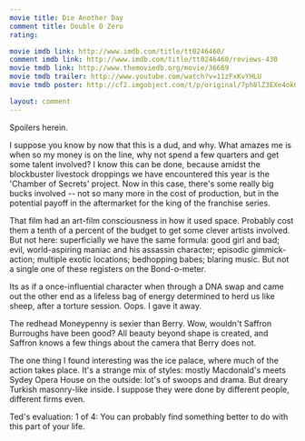 ```yaml
---
movie title: Die Another Day
comment title: Double O Zero
rating: 

movie imdb link: http://www.imdb.com/title/tt0246460/
comment imdb link: http://www.imdb.com/title/tt0246460/reviews-430
movie tmdb link: http://www.themoviedb.org/movie/36669
movie tmdb trailer: http://www.youtube.com/watch?v=11zFxKvYHLU
movie tmdb poster: http://cf2.imgobject.com/t/p/original/7ph8lZ3EXe4okGWkYYPJTbC3mrQ.jpg

layout: comment
---
```


Spoilers herein.

I suppose you know by now that this is a dud, and why. What amazes me is when so my money is on the line, why not spend a few quarters and get some talent involved? I know this can be done, because amidst the blockbuster livestock droppings we have encountered this year is the 'Chamber of Secrets' project. Now in this case, there's some really big bucks involved -- not so many more in the cost of production, but in the potential payoff in the aftermarket for the king of the franchise series.

That film had an art-film consciousness in how it used space. Probably cost them a tenth of a percent of the budget to get some clever artists involved. But not here: superficially we have the same formula: good girl and bad; evil, world-aspiring maniac and his assassin character; episodic gimmick-action; multiple exotic locations; bedhopping babes; blaring music. But not a single one of these registers on the Bond-o-meter.

Its as if a once-influential character when through a DNA swap and came out the other end as a lifeless bag of energy determined to herd us like sheep, after a torture session. Oops. I gave it away.

The redhead Moneypenny is sexier than Berry. Wow, wouldn't Saffron Burroughs have been good? All beauty beyond shape is created, and Saffron knows a few things about the camera that Berry does not.

The one thing I found interesting was the ice palace, where much of the action takes place. It's a strange mix of styles: mostly Macdonald's meets Sydey Opera House on the outside: lot's of swoops and drama. But dreary Turkish masonry-like inside. I suppose they were done by different people, different firms even.

Ted's evaluation: 1 of 4: You can probably find something better to do with this part of your life.